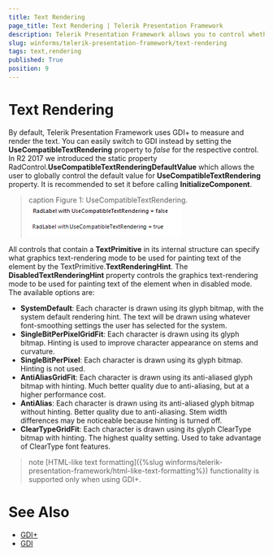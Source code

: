 ```yaml
---
title: Text Rendering
page_title: Text Rendering | Telerik Presentation Framework
description: Telerik Presentation Framework allows you to control whether GDI or GDI+ will be used for text rendering.
slug: winforms/telerik-presentation-framework/text-rendering
tags: text,rendering
published: True
position: 9 
---
```


# Text Rendering

By default, Telerik Presentation Framework uses GDI+ to measure and render the text. You can easily switch to GDI instead by setting the **UseCompatibleTextRendering** property to *false* for the respective control. In R2 2017 we introduced the static property RadControl.**UseCompatibleTextRenderingDefaultValue** which allows the user to globally control the default value for **UseCompatibleTextRendering** property. It is recommended to set it before calling **InitializeComponent**.  

>caption Figure 1: UseCompatibleTextRendering.
![telerik-presentation-framework-text-rendering 001](images/telerik-presentation-framework-text-rendering001.png)

All controls that contain a **TextPrimitive** in its internal structure can specify what graphics text-rendering mode to be used for painting text of the element by the TextPrimitive.**TextRenderingHint**.  The **DisabledTextRenderingHint** property controls the graphics text-rendering mode to be used for painting text of the element when in disabled mode. The available options are:

* **SystemDefault**: Each character is drawn using its glyph bitmap, with the system default rendering hint. The text will be drawn using whatever font-smoothing settings the user has selected for the system.
* **SingleBitPerPixelGridFit**: Each character is drawn using its glyph bitmap. Hinting is used to improve character appearance on stems and curvature.
* **SingleBitPerPixel**: Each character is drawn using its glyph bitmap. Hinting is not used.
* **AntiAliasGridFit**: Each character is drawn using its anti-aliased glyph bitmap with hinting. Much better quality due to anti-aliasing, but at a higher performance cost.
* **AntiAlias**: Each character is drawn using its anti-aliased glyph bitmap without hinting. Better quality due to anti-aliasing. Stem width differences may be noticeable because hinting is turned off.
* **ClearTypeGridFit**: Each character is drawn using its glyph ClearType bitmap with hinting. The highest quality setting. Used to take advantage of ClearType font features.

>note [HTML-like text formatting]({%slug winforms/telerik-presentation-framework/html-like-text-formatting%}) functionality is supported only when using GDI+.
# See Also

* [GDI+](https://msdn.microsoft.com/en-us/library/windows/desktop/ms533798(v=vs.85).aspx)
* [GDI](https://msdn.microsoft.com/en-us/library/windows/desktop/dd145203(v=vs.85).aspx)